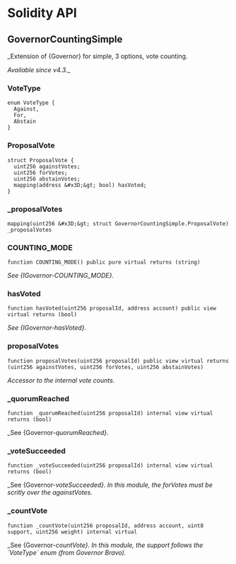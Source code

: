 # Solidity API

## GovernorCountingSimple

_Extension of {Governor} for simple, 3 options, vote counting.

_Available since v4.3.__

### VoteType

```solidity
enum VoteType {
  Against,
  For,
  Abstain
}
```

### ProposalVote

```solidity
struct ProposalVote {
  uint256 againstVotes;
  uint256 forVotes;
  uint256 abstainVotes;
  mapping(address &#x3D;&gt; bool) hasVoted;
}
```

### _proposalVotes

```solidity
mapping(uint256 &#x3D;&gt; struct GovernorCountingSimple.ProposalVote) _proposalVotes
```

### COUNTING_MODE

```solidity
function COUNTING_MODE() public pure virtual returns (string)
```

_See {IGovernor-COUNTING_MODE}._

### hasVoted

```solidity
function hasVoted(uint256 proposalId, address account) public view virtual returns (bool)
```

_See {IGovernor-hasVoted}._

### proposalVotes

```solidity
function proposalVotes(uint256 proposalId) public view virtual returns (uint256 againstVotes, uint256 forVotes, uint256 abstainVotes)
```

_Accessor to the internal vote counts._

### _quorumReached

```solidity
function _quorumReached(uint256 proposalId) internal view virtual returns (bool)
```

_See {Governor-_quorumReached}._

### _voteSucceeded

```solidity
function _voteSucceeded(uint256 proposalId) internal view virtual returns (bool)
```

_See {Governor-_voteSucceeded}. In this module, the forVotes must be scritly over the againstVotes._

### _countVote

```solidity
function _countVote(uint256 proposalId, address account, uint8 support, uint256 weight) internal virtual
```

_See {Governor-_countVote}. In this module, the support follows the &#x60;VoteType&#x60; enum (from Governor Bravo)._

